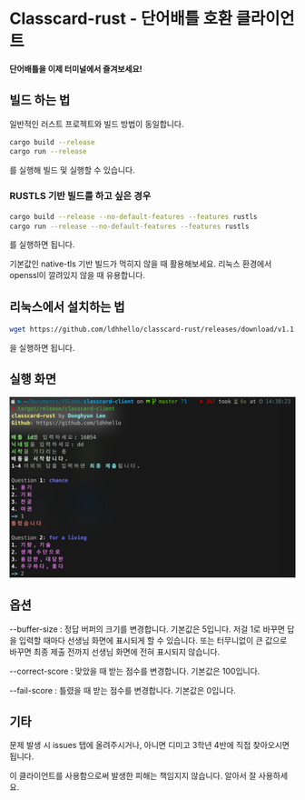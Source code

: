 # Classcard-rust - 단어배틀 호환 클라이언트

#### 단어배틀을 이제 터미널에서 즐겨보세요!

## 빌드 하는 법
일반적인 러스트 프로젝트와 빌드 방법이 동일합니다.
```bash
cargo build --release
cargo run --release
```
를 실행해 빌드 및 실행할 수 있습니다.

### RUSTLS 기반 빌드를 하고 싶은 경우
```bash
cargo build --release --no-default-features --features rustls
cargo run --release --no-default-features --features rustls
```
를 실행하면 됩니다.

기본값인 native-tls 기반 빌드가 먹히지 않을 때 활용해보세요.
리눅스 환경에서 openssl이 깔려있지 않을 때 유용합니다.

## 리눅스에서 설치하는 법
```bash
wget https://github.com/ldhhello/classcard-rust/releases/download/v1.1.1/classcard-client && chmod +x classcard-client
```
을 실행하면 됩니다.

## 실행 화면
![예시 이미지](example.png)

## 옵션
--buffer-size : 정답 버퍼의 크기를 변경합니다. 기본값은 5입니다.
저걸 1로 바꾸면 답을 입력할 때마다 선생님 화면에 표시되게 할 수 있습니다.
또는 터무니없이 큰 값으로 바꾸면 최종 제출 전까지 선생님 화면에 전혀 표시되지 않습니다.

--correct-score : 맞았을 때 받는 점수를 변경합니다. 기본값은 100입니다.

--fail-score : 틀렸을 때 받는 점수를 변경합니다. 기본값은 0입니다.

## 기타
문제 발생 시 issues 탭에 올려주시거나, 아니면 디미고 3학년 4반에 직접 찾아오시면 됩니다.

이 클라이언트를 사용함으로써 발생한 피해는 책임지지 않습니다. 알아서 잘 사용하세요.
